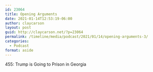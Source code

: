 ```yaml
---
id: 23064
title: Opening Arguments
date: 2021-01-14T12:53:19-06:00
author: claycarson
layout: post
guid: http://claycarson.net/?p=23064
permalink: /timeline/media/podcast/2021/01/14/opening-arguments-3/
categories:
  - Podcast
format: aside
---
```

<div class="media-details">455: Trump is Going to Prison in Georgia</div>

<div class="media-creator"></div>

<div class="media-rating"></div>